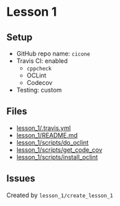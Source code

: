 # Lesson 1

## Setup

 * GitHub repo name: `cicone`
 * Travis CI: enabled
    * `cppcheck`
    * OCLint 
    * Codecov 
 * Testing: custom

## Files

 * [lesson_1/.travis.yml](lesson_1/.travis.yml)
 * [lesson_1/README.md](lesson_1/README.md)
 * [lesson_1/scripts/do_oclint](lesson_1/scripts/do_oclint)
 * [lesson_1/scripts/get_code_cov](lesson_1/scripts/get_code_cov)
 * [lesson_1/scripts/install_oclint](lesson_1/scripts/install_oclint)

## Issues

Created by `lesson_1/create_lesson_1`